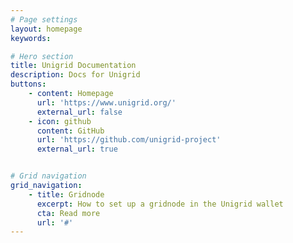 ```yaml
---
# Page settings
layout: homepage
keywords:

# Hero section
title: Unigrid Documentation
description: Docs for Unigrid
buttons:
    - content: Homepage
      url: 'https://www.unigrid.org/'
      external_url: false
    - icon: github
      content: GitHub
      url: 'https://github.com/unigrid-project'
      external_url: true


# Grid navigation
grid_navigation:
    - title: Gridnode
      excerpt: How to set up a gridnode in the Unigrid wallet
      cta: Read more
      url: '#'
---
```

